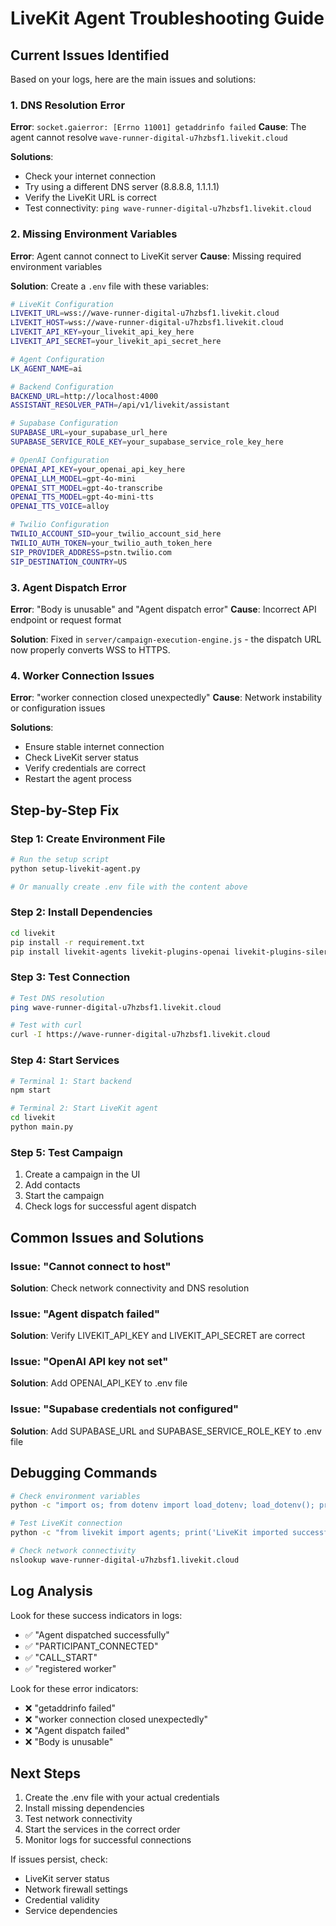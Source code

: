 # LiveKit Agent Troubleshooting Guide

## Current Issues Identified

Based on your logs, here are the main issues and solutions:

### 1. DNS Resolution Error
**Error**: `socket.gaierror: [Errno 11001] getaddrinfo failed`
**Cause**: The agent cannot resolve `wave-runner-digital-u7hzbsf1.livekit.cloud`

**Solutions**:
- Check your internet connection
- Try using a different DNS server (8.8.8.8, 1.1.1.1)
- Verify the LiveKit URL is correct
- Test connectivity: `ping wave-runner-digital-u7hzbsf1.livekit.cloud`

### 2. Missing Environment Variables
**Error**: Agent cannot connect to LiveKit server
**Cause**: Missing required environment variables

**Solution**: Create a `.env` file with these variables:
```bash
# LiveKit Configuration
LIVEKIT_URL=wss://wave-runner-digital-u7hzbsf1.livekit.cloud
LIVEKIT_HOST=wss://wave-runner-digital-u7hzbsf1.livekit.cloud
LIVEKIT_API_KEY=your_livekit_api_key_here
LIVEKIT_API_SECRET=your_livekit_api_secret_here

# Agent Configuration
LK_AGENT_NAME=ai

# Backend Configuration
BACKEND_URL=http://localhost:4000
ASSISTANT_RESOLVER_PATH=/api/v1/livekit/assistant

# Supabase Configuration
SUPABASE_URL=your_supabase_url_here
SUPABASE_SERVICE_ROLE_KEY=your_supabase_service_role_key_here

# OpenAI Configuration
OPENAI_API_KEY=your_openai_api_key_here
OPENAI_LLM_MODEL=gpt-4o-mini
OPENAI_STT_MODEL=gpt-4o-transcribe
OPENAI_TTS_MODEL=gpt-4o-mini-tts
OPENAI_TTS_VOICE=alloy

# Twilio Configuration
TWILIO_ACCOUNT_SID=your_twilio_account_sid_here
TWILIO_AUTH_TOKEN=your_twilio_auth_token_here
SIP_PROVIDER_ADDRESS=pstn.twilio.com
SIP_DESTINATION_COUNTRY=US
```

### 3. Agent Dispatch Error
**Error**: "Body is unusable" and "Agent dispatch error"
**Cause**: Incorrect API endpoint or request format

**Solution**: Fixed in `server/campaign-execution-engine.js` - the dispatch URL now properly converts WSS to HTTPS.

### 4. Worker Connection Issues
**Error**: "worker connection closed unexpectedly"
**Cause**: Network instability or configuration issues

**Solutions**:
- Ensure stable internet connection
- Check LiveKit server status
- Verify credentials are correct
- Restart the agent process

## Step-by-Step Fix

### Step 1: Create Environment File
```bash
# Run the setup script
python setup-livekit-agent.py

# Or manually create .env file with the content above
```

### Step 2: Install Dependencies
```bash
cd livekit
pip install -r requirement.txt
pip install livekit-agents livekit-plugins-openai livekit-plugins-silero python-dotenv
```

### Step 3: Test Connection
```bash
# Test DNS resolution
ping wave-runner-digital-u7hzbsf1.livekit.cloud

# Test with curl
curl -I https://wave-runner-digital-u7hzbsf1.livekit.cloud
```

### Step 4: Start Services
```bash
# Terminal 1: Start backend
npm start

# Terminal 2: Start LiveKit agent
cd livekit
python main.py
```

### Step 5: Test Campaign
1. Create a campaign in the UI
2. Add contacts
3. Start the campaign
4. Check logs for successful agent dispatch

## Common Issues and Solutions

### Issue: "Cannot connect to host"
**Solution**: Check network connectivity and DNS resolution

### Issue: "Agent dispatch failed"
**Solution**: Verify LIVEKIT_API_KEY and LIVEKIT_API_SECRET are correct

### Issue: "OpenAI API key not set"
**Solution**: Add OPENAI_API_KEY to .env file

### Issue: "Supabase credentials not configured"
**Solution**: Add SUPABASE_URL and SUPABASE_SERVICE_ROLE_KEY to .env file

## Debugging Commands

```bash
# Check environment variables
python -c "import os; from dotenv import load_dotenv; load_dotenv(); print('LIVEKIT_URL:', os.getenv('LIVEKIT_URL'))"

# Test LiveKit connection
python -c "from livekit import agents; print('LiveKit imported successfully')"

# Check network connectivity
nslookup wave-runner-digital-u7hzbsf1.livekit.cloud
```

## Log Analysis

Look for these success indicators in logs:
- ✅ "Agent dispatched successfully"
- ✅ "PARTICIPANT_CONNECTED"
- ✅ "CALL_START"
- ✅ "registered worker"

Look for these error indicators:
- ❌ "getaddrinfo failed"
- ❌ "worker connection closed unexpectedly"
- ❌ "Agent dispatch failed"
- ❌ "Body is unusable"

## Next Steps

1. Create the .env file with your actual credentials
2. Install missing dependencies
3. Test network connectivity
4. Start the services in the correct order
5. Monitor logs for successful connections

If issues persist, check:
- LiveKit server status
- Network firewall settings
- Credential validity
- Service dependencies
